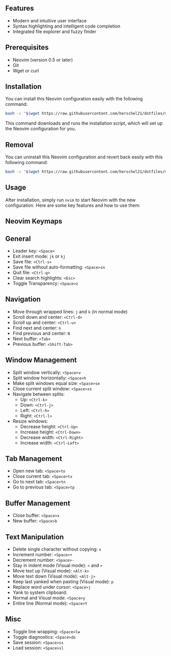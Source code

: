## Features

- Modern and intuitive user interface
- Syntax highlighting and intelligent code completion
- Integrated file explorer and fuzzy finder

## Prerequisites

- Neovim (version 0.5 or later)
- Git
- Wget or curl

## Installation

You can install this Neovim configuration easily with the following command:

```bash
bash -c "$(wget https://raw.githubusercontent.com/herschel21/dotfiles/main/install.sh -O -)"
```

This command downloads and runs the installation script, which will set up the Neovim configuration for you.

## Removal

You can uninstall this Neovim configuration and revert back easily with this following command:

```bash
bash -c "$(wget https://raw.githubusercontent.com/herschel21/dotfiles/main/uninstall.sh -O -)"
```

## Usage

After installation, simply run `nvim` to start Neovim with the new configuration. Here are some key features and how to use them:

## Neovim Keymaps

## General

- Leader key: `<Space>`
- Exit insert mode: `jk` or `kj`
- Save file: `<Ctrl-s>`
- Save file without auto-formatting: `<Space>sn`
- Quit file: `<Ctrl-q>`
- Clear search highlights: `<Esc>`
- Toggle Transparency: `<Space>z`

## Navigation

- Move through wrapped lines: `j` and `k` (in normal mode)
- Scroll down and center: `<Ctrl-d>`
- Scroll up and center: `<Ctrl-u>`
- Find next and center: `n`
- Find previous and center: `N`
- Next buffer: `<Tab>`
- Previous buffer: `<Shift-Tab>`

## Window Management

- Split window vertically: `<Space>v`
- Split window horizontally: `<Space>h`
- Make split windows equal size: `<Space>se`
- Close current split window: `<Space>xs`
- Navigate between splits: 
  - Up: `<Ctrl-k>`
  - Down: `<Ctrl-j>`
  - Left: `<Ctrl-h>`
  - Right: `<Ctrl-l>`
- Resize windows:
  - Decrease height: `<Ctrl-Up>`
  - Increase height: `<Ctrl-Down>`
  - Decrease width: `<Ctrl-Right>`
  - Increase width: `<Ctrl-Left>`

## Tab Management

- Open new tab: `<Space>to`
- Close current tab: `<Space>tx`
- Go to next tab: `<Space>tn`
- Go to previous tab: `<Space>tp`

## Buffer Management

- Close buffer: `<Space>x`
- New buffer: `<Space>b`

## Text Manipulation

- Delete single character without copying: `x`
- Increment number: `<Space>+`
- Decrement number: `<Space>-`
- Stay in indent mode (Visual mode): `<` and `>`
- Move text up (Visual mode): `<Alt-k>`
- Move text down (Visual mode): `<Alt-j>`
- Keep last yanked when pasting (Visual mode): `p`
- Replace word under cursor: `<Space>j`
- Yank to system clipboard: 
- Normal and Visual mode: `<Space>y`
- Entire line (Normal mode): `<Space>Y`

## Misc

- Toggle line wrapping: `<Space>lw`
- Toggle diagnostics: `<Space>do`
- Save session: `<Space>ss`
- Load session: `<Space>sl`

